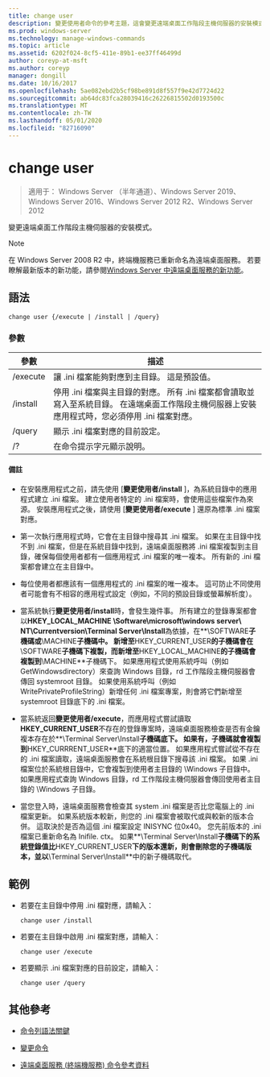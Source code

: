 ```yaml
---
title: change user
description: 變更使用者命令的參考主題，這會變更遠端桌面工作階段主機伺服器的安裝模式。
ms.prod: windows-server
ms.technology: manage-windows-commands
ms.topic: article
ms.assetid: 6202f024-8cf5-411e-89b1-ee37ff46499d
author: coreyp-at-msft
ms.author: coreyp
manager: dongill
ms.date: 10/16/2017
ms.openlocfilehash: 5ae082ebd2b5cf98be891d8f557f9e42d7724d22
ms.sourcegitcommit: ab64dc83fca28039416c26226815502d0193500c
ms.translationtype: MT
ms.contentlocale: zh-TW
ms.lasthandoff: 05/01/2020
ms.locfileid: "82716090"
---
```

# <a name="change-user"></a>change user

> 適用于： Windows Server （半年通道）、Windows Server 2019、Windows Server 2016、Windows Server 2012 R2、Windows Server 2012

變更遠端桌面工作階段主機伺服器的安裝模式。

> [!NOTE]
> 在 Windows Server 2008 R2 中，終端機服務已重新命名為遠端桌面服務。 若要瞭解最新版本的新功能，請參閱[Windows Server 中遠端桌面服務的新功能](https://docs.microsoft.com/previous-versions/windows/it-pro/windows-server-2012-R2-and-2012/dn283323(v=ws.11))。

## <a name="syntax"></a>語法

```
change user {/execute | /install | /query}
```

### <a name="parameters"></a>參數

| 參數 | 描述 |
| --------- | ----------- |
| /execute | 讓 .ini 檔案能夠對應到主目錄。 這是預設值。 |
| /install | 停用 .ini 檔案與主目錄的對應。 所有 .ini 檔案都會讀取並寫入至系統目錄。 在遠端桌面工作階段主機伺服器上安裝應用程式時，您必須停用 .ini 檔案對應。 |
| /query | 顯示 .ini 檔案對應的目前設定。 |
| /? | 在命令提示字元顯示說明。 |

#### <a name="remarks"></a>備註

- 在安裝應用程式之前，請先使用 [**變更使用者/install** ]，為系統目錄中的應用程式建立 .ini 檔案。 建立使用者特定的 .ini 檔案時，會使用這些檔案作為來源。 安裝應用程式之後，請使用 [**變更使用者/execute** ] 還原為標準 .ini 檔案對應。

- 第一次執行應用程式時，它會在主目錄中搜尋其 .ini 檔案。 如果在主目錄中找不到 .ini 檔案，但是在系統目錄中找到，遠端桌面服務將 .ini 檔案複製到主目錄，確保每個使用者都有一個應用程式 .ini 檔案的唯一複本。 所有新的 .ini 檔案都會建立在主目錄中。

- 每位使用者都應該有一個應用程式的 .ini 檔案的唯一複本。 這可防止不同使用者可能會有不相容的應用程式設定（例如，不同的預設目錄或螢幕解析度）。

- 當系統執行**變更使用者/install**時，會發生幾件事。 所有建立的登錄專案都會以**HKEY_LOCAL_MACHINE \Software\microsoft\windows server\ NT\Currentversion\Terminal Server\Install**為依據，在**\SOFTWARE**子機碼或**\MACHINE**子機碼中。 新增至**HKEY_CURRENT_USER**的子機碼會在**\SOFTWARE**子機碼下複製，而新增至**HKEY_LOCAL_MACHINE**的子機碼會複製到**\MACHINE**子機碼下。 如果應用程式使用系統呼叫（例如 GetWindowsdirectory）來查詢 Windows 目錄，rd 工作階段主機伺服器會傳回 systemroot 目錄。 如果使用系統呼叫（例如 WritePrivateProfileString）新增任何 .ini 檔案專案，則會將它們新增至 systemroot 目錄底下的 .ini 檔案。

- 當系統返回**變更使用者/execute**，而應用程式嘗試讀取**HKEY_CURRENT_USER**不存在的登錄專案時，遠端桌面服務檢查是否有金鑰複本存在於**\Terminal Server\Install**子機碼底下。 如果有，子機碼就會複製到**HKEY_CURRRENT_USER**底下的適當位置。 如果應用程式嘗試從不存在的 .ini 檔案讀取，遠端桌面服務會在系統根目錄下搜尋該 .ini 檔案。 如果 .ini 檔案位於系統根目錄中，它會複製到使用者主目錄的 \Windows 子目錄中。 如果應用程式查詢 Windows 目錄，rd 工作階段主機伺服器會傳回使用者主目錄的 \Windows 子目錄。

- 當您登入時，遠端桌面服務會檢查其 system .ini 檔案是否比您電腦上的 .ini 檔案更新。 如果系統版本較新，則您的 .ini 檔案會被取代或與較新的版本合併。 這取決於是否為這個 .ini 檔案設定 INISYNC 位0x40。 您先前版本的 .ini 檔案已重新命名為 Inifile. ctx。 如果**\Terminal Server\Install**子機碼下的系統登錄值比**HKEY_CURRENT_USER**下的版本還新，則會刪除您的子機碼版本，並以**\Terminal Server\Install**中的新子機碼取代。

## <a name="examples"></a>範例

- 若要在主目錄中停用 .ini 檔對應，請輸入：

  ```
  change user /install
  ```

- 若要在主目錄中啟用 .ini 檔案對應，請輸入：

  ```
  change user /execute
  ```

- 若要顯示 .ini 檔案對應的目前設定，請輸入：

  ```
  change user /query
  ```

## <a name="additional-references"></a>其他參考

- [命令列語法關鍵](command-line-syntax-key.md)

- [變更命令](change.md)

- [遠端桌面服務 (終端機服務) 命令參考資料](remote-desktop-services-terminal-services-command-reference.md)
